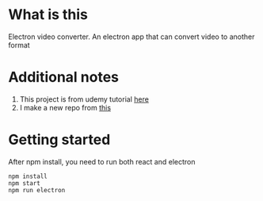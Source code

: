 # What is this

Electron video converter. An electron app that can convert video to another format

# Additional notes

1. This project is from udemy tutorial [here](https://www.udemy.com/electron-react-tutorial)
2. I make a new repo from [this](https://github.com/StephenGrider/ElectronCode/tree/master/boilerplates/convert)

# Getting started

After npm install, you need to run both react and electron

```
npm install
npm start
npm run electron
```
